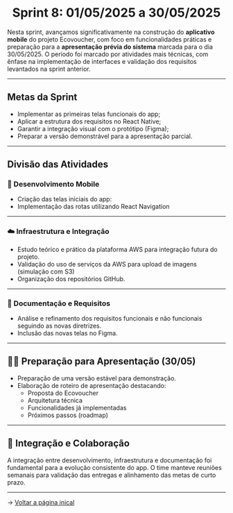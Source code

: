 <span id="topo">

<h1 align="center">Sprint 8: 01/05/2025 a 30/05/2025</h1>

Nesta sprint, avançamos significativamente na construção do **aplicativo mobile** do projeto Ecovoucher, com foco em funcionalidades práticas e preparação para a **apresentação prévia do sistema** marcada para o dia 30/05/2025. O período foi marcado por atividades mais técnicas, com ênfase na implementação de interfaces e validação dos requisitos levantados na sprint anterior.

---

## Metas da Sprint

- Implementar as primeiras telas funcionais do app;
- Aplicar a estrutura dos requisitos no React Native;
- Garantir a integração visual com o protótipo (Figma);
- Preparar a versão demonstrável para a apresentação parcial.

---

## Divisão das Atividades

### 📱 Desenvolvimento Mobile

- Criação das telas iniciais do app:
- Implementação das rotas utilizando React Navigation

---

### ☁️ Infraestrutura e Integração

- Estudo teórico e prático da plataforma AWS para integração futura do projeto.
- Validação do uso de serviços da AWS para upload de imagens (simulação com S3)
- Organização dos repositórios GitHub.

---

### 📝 Documentação e Requisitos

- Análise e refinamento dos requisitos funcionais e não funcionais seguindo as novas diretrizes.
- Inclusão das novas telas no Figma.

---

## 👨‍🏫 Preparação para Apresentação (30/05)

- Preparação de uma versão estável para demonstração.
- Elaboração de roteiro de apresentação destacando:
  - Proposta do Ecovoucher
  - Arquitetura técnica
  - Funcionalidades já implementadas
  - Próximos passos (roadmap)

---

## 🧩 Integração e Colaboração

A integração entre desenvolvimento, infraestrutura e documentação foi fundamental para a evolução consistente do app. O time manteve reuniões semanais para validação das entregas e alinhamento das metas de curto prazo.

---

→ [Voltar a página inical](https://github.com/EcoVoucher/Api.Backend/blob/main/README.md)
